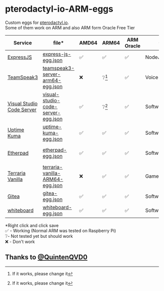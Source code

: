 # pterodactyl-io-ARM-eggs
Custom eggs for [pterodactyl.io](https://pterodactyl.io).  
Some of them work on ARM and also ARM form Oracle Free Tier

| Service | file* | AMD64 | ARM64 | ARM Oracle | Category | More info |
|--|--|--|--|--|--|--|
| [ExpressJS](https://github.com/kry008/pterodactyl-io-ARM-eggs/tree/main/nodejs/expressjs) | [express-js-egg.json](https://raw.githubusercontent.com/kry008/pterodactyl-io-ARM-eggs/main/nodejs/expressjs/express-js-egg.json) | ✅ | ✅ | ✅ | NodeJS | - |
| [TeamSpeak3](https://github.com/kry008/pterodactyl-io-ARM-eggs/tree/main/voice/Teamspeak3-ARM) | [teamspeak3-server-arm64-egg.json](https://raw.githubusercontent.com/kry008/pterodactyl-io-ARM-eggs/main/voice/Teamspeak3-ARM/teamspeak3-server-arm64-egg.json) | ❌ | ❔[^1] | ✅ | Voice Server | - |
| [Visual Studio Code Server](https://github.com/kry008/pterodactyl-io-ARM-eggs/tree/main/software/visual-studio-code-server) | [visual-studio-code-server-egg.json](https://raw.githubusercontent.com/kry008/pterodactyl-io-ARM-eggs/main/software/visual-studio-code-server/visual-studio-code-server-egg.json) | ✅ | ❔[^1] | ✅ | Software/Coding | - |
| [Uptime Kuma](https://github.com/kry008/pterodactyl-io-ARM-eggs/tree/main/software/uptime-kuma) | [uptime-kuma-egg.json](https://raw.githubusercontent.com/kry008/pterodactyl-io-ARM-eggs/main/software/uptime-kuma/uptime-kuma-egg.json) | ✅ | ✅ | ✅ | Software/Monitoring | - |
| [Etherpad](https://github.com/kry008/pterodactyl-io-ARM-eggs/tree/main/software/etherpad) | [etherpad-egg.json](https://raw.githubusercontent.com/kry008/pterodactyl-io-ARM-eggs/main/software/etherpad/etherpad-egg.json) | ✅ | ✅ | ✅ | Software/Documents | __Slow first run__ |
| [Terraria Vanilla](https://github.com/kry008/pterodactyl-io-ARM-eggs/tree/main/games/terraria-vanilla) | [terraria-vanilla-ARM64-egg.json](https://raw.githubusercontent.com/kry008/pterodactyl-io-ARM-eggs/main/games/terraria-vanilla/terraria-vanilla-ARM64-egg.json) | ❌ | ✅ | ✅ | Game | - |
| [Gitea](https://github.com/kry008/pterodactyl-io-ARM-eggs/tree/main/software/gitea) | [gitea-egg.json](https://raw.githubusercontent.com/kry008/pterodactyl-io-ARM-eggs/main/software/gitea/gitea-egg.json) | ✅ | ✅ | ✅ | Software/Git | - |
| [whiteboard](https://github.com/kry008/pterodactyl-io-ARM-eggs/tree/main/software/whiteboard) | [whiteboard-egg.json](https://raw.githubusercontent.com/kry008/pterodactyl-io-ARM-eggs/main/software/whiteboard/whiteboard-egg.json) | ✅ | ✅ | ✅ | Software/whiteboard | - |



*Right click and click save  
✅ - Working (Normal ARM was tested on Raspberry Pi)  
❔- Not tested yet but should work  
❌ - Don't work 


## Thanks to [@QuintenQVD0](https://github.com/QuintenQVD0)


[^1]: If it works, please change it
